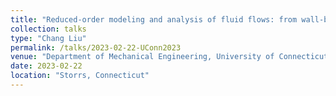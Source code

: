 ```yaml
---
title: "Reduced-order modeling and analysis of fluid flows: from wall-bounded shear flows to convection"
collection: talks
type: "Chang Liu"
permalink: /talks/2023-02-22-UConn2023
venue: "Department of Mechanical Engineering, University of Connecticut"
date: 2023-02-22
location: "Storrs, Connecticut"
---
```

